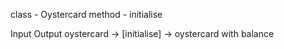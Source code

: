 class - Oystercard
method - initialise

Input                       Output
oystercard -> [initialise] -> oystercard with balance





